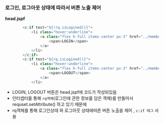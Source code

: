 ### 로그인, 로그아웃 상태에 따라서 버튼 노출 제어

**head.jspf**

```java
		<c:if test="${!rq.isLogined()}">
            <li class="hover:underline">
                <a class="flex h-full items-center px-3" href="../member/login">
                    <span>LOGIN</span>
                </a>
            </li>
		</c:if>
        <c:if test="${rq.isLogined()}">
            <li class="hover:underline">
                <a class="flex h-full items-center px-3" href="../member/doLogout">
                    <span>LOGOUT</span>
                </a>
            </li>
```

- LOGIN, LOGOUT 버튼은 head.jspf에 코드가 작성되있음
- 인터셉터를 통해 ```rq객체```(로그인에 관한 정보를 담은 객체)를 만들어서 requset.setAttribute() 하고 있기 때문에
- rq객체를 통해 로그인상태 와 로그아웃 상태에따른 버튼 노출을 제어 , ```c:if 태그``` 사용 

